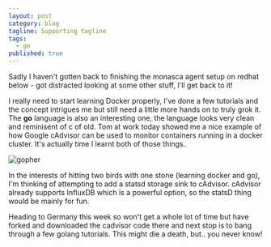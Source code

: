 ```yaml
---
layout: post
category: blog
tagline: Supporting tagline
tags: 
  - go
published: true
---
```


Sadly I haven't gotten back to finishing the monasca agent setup on redhat below - got distracted looking at some other stuff, I'll get back to it!


I really need to start learning Docker properly, I've done a few tutorials and the concept intrigues me but still need a little more hands on to truly grok it.  The **go** language is also an interesting one, the language looks very clean and reminisent of c of old.  Tom at work today showed me a nice example of how Google cAdvisor can be used to monitor containers running in a docker cluster.  It's actually time I learnt both of those things.


![gopher](http://algotradexperts.com/static/uploads/goimg1910.png)


In the interests of hitting two birds with one stone (learning docker and go), I'm thinking of attempting to add a statsd storage sink to cAdvisor.  cAdvisor already supports InfluxDB which is a powerful option, so the statsD thing would be mainly for fun.


Heading to Germany this week so won't get a whole lot of time but have forked and downloaded the cadvisor code there and next stop is to bang through a few golang tutorials.  This might die a death, but.. you never know!